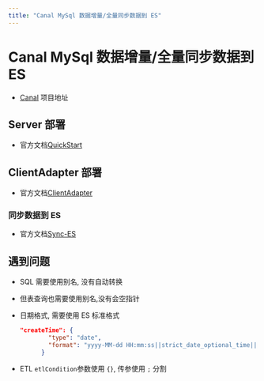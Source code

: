 ```yaml
---
title: "Canal MySql 数据增量/全量同步数据到 ES"
---
```


# Canal MySql 数据增量/全量同步数据到 ES

- [Canal](https://github.com/alibaba/canal) 项目地址

## Server 部署

- 官方文档[QuickStart](https://github.com/alibaba/canal/wiki/QuickStart)

## ClientAdapter 部署

- 官方文档[ClientAdapter](https://github.com/alibaba/canal/wiki/ClientAdapter)

### 同步数据到 ES

- 官方文档[Sync-ES](https://github.com/alibaba/canal/wiki/Sync-ES)

## 遇到问题

- SQL 需要使用别名, 没有自动转换

- 但表查询也需要使用别名,没有会空指针

- 日期格式, 需要使用 ES 标准格式

  ```json
  "createTime": {
          "type": "date",
          "format": "yyyy-MM-dd HH:mm:ss||strict_date_optional_time||epoch_millis"
        }
  ```

- ETL `etlCondition`参数使用 `{}`, 传参使用 `;` 分割
